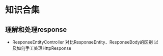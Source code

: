 # 知识合集

## 理解和处理response
- ResponseEntityController
对比ResponseEntity、ResponseBody的区别 以及如何手工处理HttpResponse